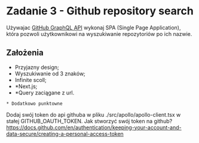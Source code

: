 # Zadanie 3 - Github repository search

Używajac [GitHub GraphQL API](https://docs.github.com/en/graphql) wykonaj SPA (Single Page Application), która pozwoli użytkownikowi na wyszukiwanie repozytoriów po ich nazwie.

## Założenia

- Przyjazny design;
- Wyszukiwanie od 3 znaków;
- Infinite scoll;
- \*Next.js;
- \*Query zaciągane z url.

`* Dodatkowo punktowne`

Dodaj swój token do api githuba w pliku ./src/apollo/apollo-client.tsx w stałej GITHUB_OAUTH_TOKEN. 
Jak stworzyć swój token na github? https://docs.github.com/en/authentication/keeping-your-account-and-data-secure/creating-a-personal-access-token
